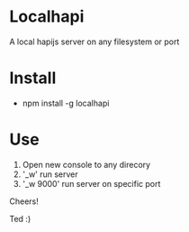 # Localhapi
A local hapijs server on any filesystem or port

# Install
- npm install -g localhapi

# Use
1. Open new console to any direcory
2. '_w' run server
3. '_w 9000' run server on specific port

Cheers!

Ted :)
